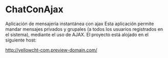 # ChatConAjax
Aplicación de mensajería instantánea con ajax
Esta aplicación permite mandar mensajes privados y grupales (a todos los usuarios registrados en el sistema), mediante el uso de AJAX.
El proyecto está alojado en el siguiente host:


http://yellowcht-com.preview-domain.com/
